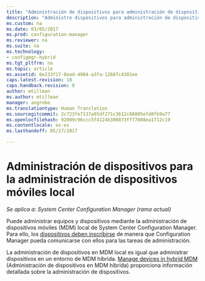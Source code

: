 ```yaml
---
title: "Administración de dispositivos para administración de dispositivos móviles local | Microsoft Docs"
description: "Administre dispositivos para administración de dispositivos móviles local con Configuration Manager."
ms.custom: na
ms.date: 03/05/2017
ms.prod: configuration-manager
ms.reviewer: na
ms.suite: na
ms.technology:
- configmgr-hybrid
ms.tgt_pltfrm: na
ms.topic: article
ms.assetid: 6e233f17-8ead-4984-a3fa-12687c4381ee
caps.latest.revision: 18
caps.handback.revision: 0
author: mtillman
ms.author: mtillman
manager: angrobe
ms.translationtype: Human Translation
ms.sourcegitcommit: 2c723fe7137a95df271c3612c88805efd8fb9a77
ms.openlocfilehash: 92009c96ccc5f4124b300873ff77088ea1712c19
ms.contentlocale: es-es
ms.lasthandoff: 05/17/2017

---
```

# <a name="manage-devices-for-on-premises-mobile-device-management"></a>Administración de dispositivos para la administración de dispositivos móviles local

*Se aplica a: System Center Configuration Manager (rama actual)*

Puede administrar equipos y dispositivos mediante la administración de dispositivos móviles (MDM) local de System Center Configuration Manager. Para ello, los [dispositivos deben inscribirse](enroll-devices-on-premises-mdm.md) de manera que Configuration Manager pueda comunicarse con ellos para las tareas de administración.

La administración de dispositivos en MDM local es igual que administrar dispositivos en un entorno de MDM híbrida. [Manage devices in hybrid MDM](wipe-lock-reset-devices.md) (Administración de dispositivos en MDM híbrida) proporciona información detallada sobre la administración de dispositivos.

